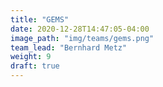 ```yaml
---
title: "GEMS"
date: 2020-12-28T14:47:05-04:00
image_path: "img/teams/gems.png"
team_lead: "Bernhard Metz"
weight: 9
draft: true
---
```


